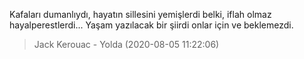 Kafaları dumanlıydı, hayatın sillesini yemişlerdi belki, iflah olmaz hayalperestlerdi... Yaşam yazılacak bir şiirdi onlar için ve beklemezdi.  

> Jack Kerouac - Yolda (2020-08-05 11:22:06)  
  
